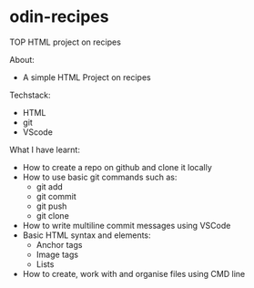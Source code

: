 # odin-recipes
TOP HTML project on recipes

About: 
- A simple HTML Project on recipes 

Techstack:
- HTML
- git
- VScode

What I have learnt:
- How to create a repo on github and clone it locally
- How to use basic git commands such as:
    - git add
    - git commit
    - git push
    - git clone
- How to write multiline commit messages using VSCode
- Basic HTML syntax and elements:
    - Anchor tags
    - Image tags
    - Lists
- How to create, work with and organise files using CMD line

